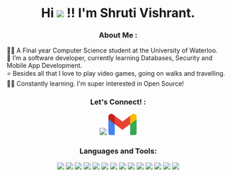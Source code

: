 <!-- Intro -->

<h1 align="center">Hi <img src="https://raw.githubusercontent.com/MartinHeinz/MartinHeinz/master/wave.gif" width="30px"> !! I'm Shruti Vishrant.</h1>
<h3 align="center">About Me :</h3>  
 <p>
 👩‍🎓  A Final year Computer Science student at the University of Waterloo.
<br>💫 I’m a software developer, currently learning Databases, Security and Mobile App Development.
<br>⭐ Besides all that I love to play video games, going on walks and travelling.
<br>👩‍💻 Constantly learning. I'm super interested in Open Source!
 </p>

<!-- Socials --> 

<h3 align="center">Let's Connect! :</h3>  
<div align="center">
<a href="https://www.linkedin.com/in/shruti-vishrant/" target="blank"><img src="https://cdn.jsdelivr.net/gh/devicons/devicon/icons/linkedin/linkedin-original.svg" style="height: 3rem"/></a>

<a href="mailto:vishrantshruti@gmail.com" target="blank">
<img src="https://github.com/mahiiverse1/mahiiverse1/blob/main/Gmail_Logo_256px.png" style="height: 3rem"/>
</a>

</div>

<!-- Tech Stack --> 

<h3 align="center">Languages and Tools:</h3>  
<p align="center">
<img style="height: 4rem" src ='https://raw.githubusercontent.com/rahulbanerjee26/githubAboutMeGenerator/main/icons/python.svg'>
<img style="height: 4rem" src ='https://raw.githubusercontent.com/rahulbanerjee26/githubAboutMeGenerator/main/icons/reactjs.svg'>
<img style="height: 4rem" src ='https://raw.githubusercontent.com/rahulbanerjee26/githubAboutMeGenerator/main/icons/javascript.svg'>
<img style="height: 4rem" src ='https://raw.githubusercontent.com/rahulbanerjee26/githubAboutMeGenerator/main/icons/c.svg'>
<img style="height: 4rem" src ='https://raw.githubusercontent.com/rahulbanerjee26/githubAboutMeGenerator/main/icons/cpp.svg'>
<img style="height: 4rem" src ='https://raw.githubusercontent.com/rahulbanerjee26/githubAboutMeGenerator/main/icons/sqlite.svg'>
<img style="height: 4rem" src ='https://raw.githubusercontent.com/rahulbanerjee26/githubAboutMeGenerator/main/icons/pytorch.svg'>
<img style="height: 4rem" src ='https://raw.githubusercontent.com/rahulbanerjee26/githubAboutMeGenerator/main/icons/css.svg'>
<img style="height: 4rem" src ='https://raw.githubusercontent.com/rahulbanerjee26/githubAboutMeGenerator/main/icons/html.svg'>
<img style="height: 4rem" src="https://img.icons8.com/external-tal-revivo-shadow-tal-revivo/48/000000/external-jquery-is-a-javascript-library-designed-to-simplify-html-logo-shadow-tal-revivo.png"/>
<img style="height: 4rem" src="https://img.icons8.com/color/48/000000/nodejs.png"/>
<img style="height: 4rem" src ='https://raw.githubusercontent.com/rahulbanerjee26/githubAboutMeGenerator/main/icons/csharp.svg'>
<img style="height: 4rem" src ='https://user-images.githubusercontent.com/104796401/166624328-face3b8a-4ccc-43b6-acad-f73a2fdb757a.png'>
<img style="height: 4rem" src ='https://user-images.githubusercontent.com/104796401/166624485-b390e2c4-ae39-44ee-abbe-df39952265c0.png'>
</p>
